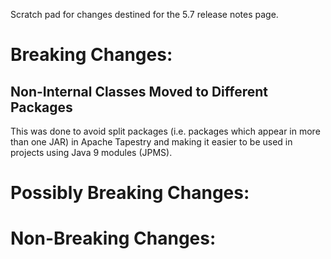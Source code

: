 Scratch pad for changes destined for the 5.7 release notes page.

# Breaking Changes:

## Non-Internal Classes Moved to Different Packages

This was done to avoid split packages (i.e. packages which appear in more than one JAR) 
in Apache Tapestry and making it easier to be used in projects using Java 9 modules (JPMS).

# Possibly Breaking Changes:

# Non-Breaking Changes:


